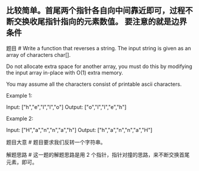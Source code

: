 ﻿比较简单。首尾两个指针各自向中间靠近即可，过程不断交换收尾指针指向的元素数值。
要注意的就是边界条件
---
题目 #
Write a function that reverses a string. The input string is given as an array of characters char[].

Do not allocate extra space for another array, you must do this by modifying the input array in-place with O(1) extra memory.

You may assume all the characters consist of printable ascii characters.

Example 1:


Input: ["h","e","l","l","o"]
Output: ["o","l","l","e","h"]

Example 2:


Input: ["H","a","n","n","a","h"]
Output: ["h","a","n","n","a","H"]

题目大意 #
题目要求我们反转一个字符串。

解题思路 #
这一题的解题思路是用 2 个指针，指针对撞的思路，来不断交换首尾元素，即可。